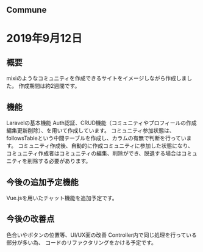 
## Commune
2019年9月12日
====

## 概要
mixiのようなコミュニティを作成できるサイトをイメージしながら作成しました。
作成期間は約2週間です。

## 機能
Laravelの基本機能
Auth認証、CRUD機能（コミュニティやプロフィールの作成編集更新削除）、を用いて作成しています。
コミュニティ参加状態は、followsTableという中間テーブルを作成し、カラムの有無で判断を行っています。
コミュニティ作成後、自動的に作成コミュニティに参加した状態になり、
コミュニティ作成者はコミュニティの編集、削除ができ、脱退する場合はコミュニティを削除する必要があります。

## 今後の追加予定機能
Vue.jsを用いたチャット機能を追加予定です。

## 今後の改善点
色合いやボタンの位置等、UI/UX面の改善
Controller内で同じ処理を行っている部分が多い為、
コードのリファクタリングをかける予定です。